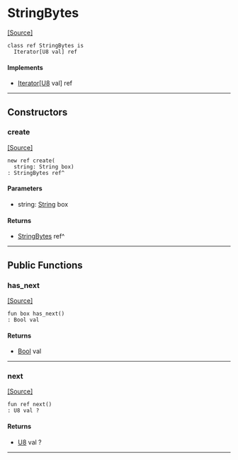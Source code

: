 # StringBytes
<span class="source-link">[[Source]](src/builtin/string.md#L-0-1685)</span>
```pony
class ref StringBytes is
  Iterator[U8 val] ref
```

#### Implements

* [Iterator](builtin-Iterator.md)\[[U8](builtin-U8.md) val\] ref

---

## Constructors

### create
<span class="source-link">[[Source]](src/builtin/string.md#L-0-1689)</span>


```pony
new ref create(
  string: String box)
: StringBytes ref^
```
#### Parameters

*   string: [String](builtin-String.md) box

#### Returns

* [StringBytes](builtin-StringBytes.md) ref^

---

## Public Functions

### has_next
<span class="source-link">[[Source]](src/builtin/string.md#L-0-1693)</span>


```pony
fun box has_next()
: Bool val
```

#### Returns

* [Bool](builtin-Bool.md) val

---

### next
<span class="source-link">[[Source]](src/builtin/string.md#L-0-1696)</span>


```pony
fun ref next()
: U8 val ?
```

#### Returns

* [U8](builtin-U8.md) val ?

---

